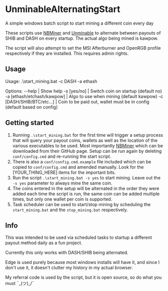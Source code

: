# UnminableAlternatingStart
 A simple windows batch script to start mining a different coin every day

These scripts use [NBMiner](https://github.com/NebuTech/NBMiner) and [Unminable](https://unmineable.com/) to alternate between payouts of SHIB and DASH on every startup. The actual algo being mined is kawpow.

The script will also attempt to set the MSI Afterburner and OpenRGB profile respectively if they are installed. This requires admin rights. 

## Usage
Usage:
  .\start_mining.bat -c DASH -a ethash

Options:
  --help                     | Show help
  -s [yes/no]                | Switch coin on startup (default no)
  -a [ethash/etchash/kawpow] | Algo to use when mining (default kawpow)
  -c [DASH/SHIB/BTC/etc...]  | Coin to be paid out, wallet must be in config (default based on config)

## Getting started
1. Running `.\start_mining.bat` for the first time will trigger a setup process that will query your payout coins, wallets as well as the location of the various executables to be used. Most importantly [NBMiner](https://github.com/NebuTech/NBMiner) which can be downloaded from their GitHub page. Setup can be run again by deleting `conf/config.cmd` and re-running the start script.
1. There is also a `conf/config.cmd.example` file included which can be copied to `conf/config.cmd` and amended manually. Look for the [YOUR_THING_HERE] items for the important bits.
1. Run the script `.\start_mining.bat -s yes` to start mining. Leave out the `-s yes` parameter to always mine the same coin.
1. The coins entered in the setup will be alternated in the order they were added each time the script is run, the same coin can be added multiple times, but only one wallet per coin is supported.
1. Task scheduler can be used to start/stop mining by scheduling the `start_mining.bat` and the `stop_mining.bat` respectively.

## Info
This was intended to be used via scheduled tasks to startup a different payout method daily as a fun project.

Currently this only works with DASH/SHIB being alternated.

Edge is used purely because most windows installs will have it, and since I don't use it, it doesn't clutter my history in my actual browser.

My referral code is used by the script, but it is open source, so do what you must ¯\_(ツ)_/¯
